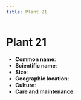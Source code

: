 ```yaml
---
title: Plant 21
---
```

# Plant 21

- **Common name**:
- **Scientific name**:
- **Size**:
- **Geographic location**:
- **Culture**:
- **Care and maintenance**:
